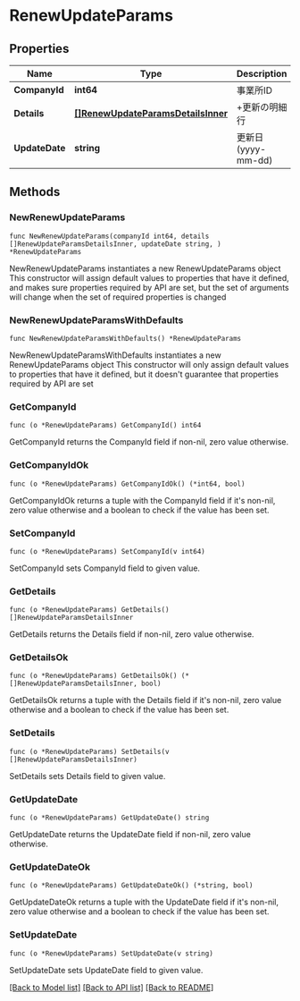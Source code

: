 # RenewUpdateParams

## Properties

Name | Type | Description | Notes
------------ | ------------- | ------------- | -------------
**CompanyId** | **int64** | 事業所ID | 
**Details** | [**[]RenewUpdateParamsDetailsInner**](RenewUpdateParamsDetailsInner.md) | +更新の明細行 | 
**UpdateDate** | **string** | 更新日 (yyyy-mm-dd) | 

## Methods

### NewRenewUpdateParams

`func NewRenewUpdateParams(companyId int64, details []RenewUpdateParamsDetailsInner, updateDate string, ) *RenewUpdateParams`

NewRenewUpdateParams instantiates a new RenewUpdateParams object
This constructor will assign default values to properties that have it defined,
and makes sure properties required by API are set, but the set of arguments
will change when the set of required properties is changed

### NewRenewUpdateParamsWithDefaults

`func NewRenewUpdateParamsWithDefaults() *RenewUpdateParams`

NewRenewUpdateParamsWithDefaults instantiates a new RenewUpdateParams object
This constructor will only assign default values to properties that have it defined,
but it doesn't guarantee that properties required by API are set

### GetCompanyId

`func (o *RenewUpdateParams) GetCompanyId() int64`

GetCompanyId returns the CompanyId field if non-nil, zero value otherwise.

### GetCompanyIdOk

`func (o *RenewUpdateParams) GetCompanyIdOk() (*int64, bool)`

GetCompanyIdOk returns a tuple with the CompanyId field if it's non-nil, zero value otherwise
and a boolean to check if the value has been set.

### SetCompanyId

`func (o *RenewUpdateParams) SetCompanyId(v int64)`

SetCompanyId sets CompanyId field to given value.


### GetDetails

`func (o *RenewUpdateParams) GetDetails() []RenewUpdateParamsDetailsInner`

GetDetails returns the Details field if non-nil, zero value otherwise.

### GetDetailsOk

`func (o *RenewUpdateParams) GetDetailsOk() (*[]RenewUpdateParamsDetailsInner, bool)`

GetDetailsOk returns a tuple with the Details field if it's non-nil, zero value otherwise
and a boolean to check if the value has been set.

### SetDetails

`func (o *RenewUpdateParams) SetDetails(v []RenewUpdateParamsDetailsInner)`

SetDetails sets Details field to given value.


### GetUpdateDate

`func (o *RenewUpdateParams) GetUpdateDate() string`

GetUpdateDate returns the UpdateDate field if non-nil, zero value otherwise.

### GetUpdateDateOk

`func (o *RenewUpdateParams) GetUpdateDateOk() (*string, bool)`

GetUpdateDateOk returns a tuple with the UpdateDate field if it's non-nil, zero value otherwise
and a boolean to check if the value has been set.

### SetUpdateDate

`func (o *RenewUpdateParams) SetUpdateDate(v string)`

SetUpdateDate sets UpdateDate field to given value.



[[Back to Model list]](../README.md#documentation-for-models) [[Back to API list]](../README.md#documentation-for-api-endpoints) [[Back to README]](../README.md)



